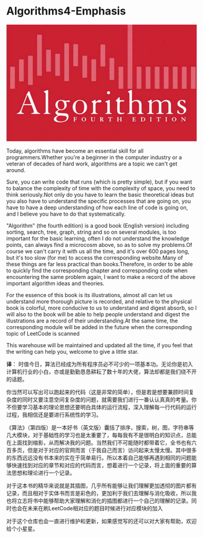 # Algorithms4-Emphasis


![图片](https://github.com/maycope/Algorithms4-Emphasis/blob/master/pricure/SEOY3Z6QGSB9L%7D%40R5%7D%5BO8TS.png)


Today, algorithms have become an essential skill for all programmers.Whether you're a beginner in the computer industry or a veteran of decades of hard work, algorithms are a topic we can't get around.

Sure, you can write code that runs (which is pretty simple), but if you want to balance the complexity of time with the complexity of space, you need to think seriously.Not only do you have to learn the basic theoretical ideas but you also have to understand the specific processes that are going on, you have to have a deep understanding of how each line of code is going on, and I believe you have to do that systematically.

"Algorithm" (the fourth edition) is a good book (English version) including sorting, search, tree, graph, string and so on several modules, is too important for the basic learning, often I do not understand the knowledge points, can always find a microcosm above, so as to solve my problems.Of course we can't carry it with us all the time, and it's over 600 pages long, but it's too slow (for me) to access the corresponding website.Many of these things are far less practical than books.Therefore, in order to be able to quickly find the corresponding chapter and corresponding code when encountering the same problem again, I want to make a record of the above important algorithm ideas and theories.

For the essence of this book is its illustrations, almost all can let us understand more thorough picture is recorded, and relative to the physical book is colorful, more conducive to us to understand and digest absorb, so I will also to the book will be able to help people understand and digest the illustrations are a record of their understanding.At the same time, the corresponding module will be added in the future when the corresponding topic of LeetCode is scanned

This warehouse will be maintained and updated all the time, if you feel that the writing can help you, welcome to give a little star.


**译**：
时值今日，算法已经成为所有程序员必不可少的一项基本功。无论你是初入计算机行业的小白，亦或是勤勤恳恳耕耘了数十年的大佬，算法却都是我们绕不开的话题。

你当然可以写出可以跑起来的代码（这是非常的简单），但是若是想要兼顾时间复杂度的同时又要注意空间复杂度的问题，就需要我们进行一番认认真真的考量。你不但要学习基本的理论思想还要明白具体的运行流程，深入理解每一行代码的运行过程，我相信还是要进行系统性的学习。

《算法》（第四版）是一本好书（英文版）囊括了排序，搜索，树，图，字符串等几大模块，对于基础性的学习也是太重要了，每每我有不是很明白的知识点，总能在上面找到缩影，从而解决我的问题。当然我们不可能随时都带着它，全书也有六百多页，但是对于对应的官网而言（于我自己而言）访问起来太慢太慢。其中很多的东西远远没有书本来的实在于简单易行。所以本着自己能够再遇到相同的问题能够快速找到对应的章节和对应的代码而言，想着进行一个记录，将上面的重要的算法思想和理论进行一个记录。

对于这本书的精华来说就是其插图，几乎所有能够让我们理解更加透彻的图片都有记录，而且相对于实体书而言是彩色的，更加利于我们去理解与消化吸收，所以我也将立志将书中能够帮助大家理解和消化的插图都进行一个自己的理解的记录。同时也会在未来在刷LeetCode相对应的题目时候进行对应模块的加入

对于这个仓库也会一直进行维护和更新，如果感觉写的还可以对大家有帮助，欢迎给个小星星。
